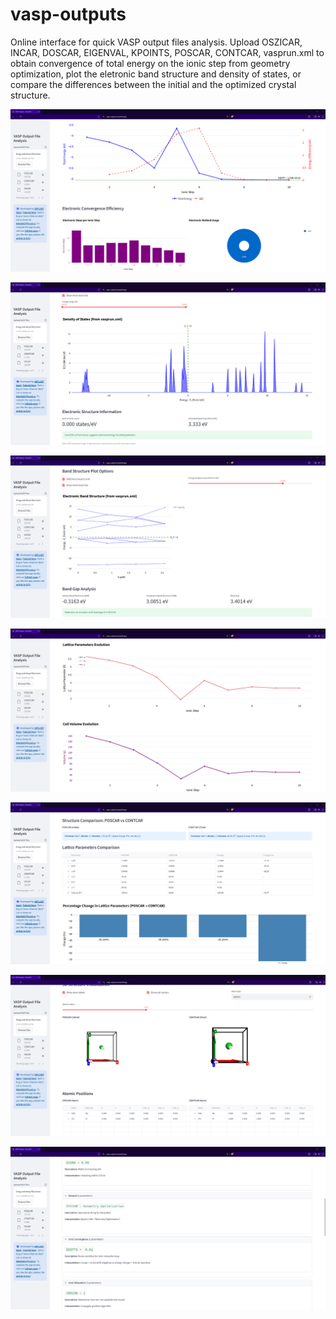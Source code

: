 # vasp-outputs
Online interface for quick VASP output files analysis.
Upload OSZICAR, INCAR, DOSCAR, EIGENVAL, KPOINTS, POSCAR, CONTCAR, vasprun.xml to obtain convergence of total energy on the ionic step from geometry optimization, plot the eletronic band structure and density of states, or compare the differences between the initial and the optimized crystal structure.

![oszicar](images/1.png)

![density of states](images/2.png)

![electronic band structure](images/3.png)

![lattice parameters changes](images/4.png)

![POSCAR vs CONTCAR 1](images/5.png)

![POSCAR vs CONTCAR 2](images/6.png)

![INCAR](images/7.png)
